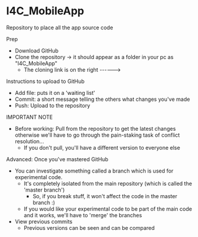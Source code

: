 # I4C_MobileApp
Repository to place all the app source code

Prep
- Download GitHub
- Clone the repository -> it should appear as a folder in your pc as "I4C_MobileApp"
  - The cloning link is on the right ------> 

Instructions to upload to GitHub
- Add file: puts it on a 'waiting list'
- Commit: a short message telling the others what changes you've made
- Push: Upload to the repository

IMPORTANT NOTE
- Before working: Pull from the repository to get the latest changes otherwise we'll have to go through the pain-staking task of conflict resolution...
  - If you don't pull, you'll have a different version to everyone else

Advanced: Once you've mastered GitHub
- You can investigate something called a branch which is used for experimental code.
  - It's completely isolated from the main repository (which is called the 'master branch')
    - So, if you break stuff, it won't affect the code in the master branch :)
  - If you would like your experimental code to be part of the main code and it works, we'll have to 'merge' the branches
- View previous commits
  - Previous versions can be seen and can be compared 
